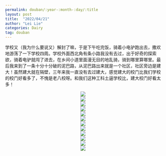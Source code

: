 ```yaml
---
permalink: douban/:year-:month-:day/:title
layout: post
title:  "2022/04/21"
author: "Lei Lie"
categories: Dairy
tag: douban
---
```


学校又（我为什么要说又）解封了嘛，于是下午吃完饭，骑着小电驴跑出去，撒欢地游荡了一下学校四周。学校外面西北角有条小路我没有去过，出于好奇的探索欲，骑着电驴就闯了进去，在乡间小道里面漫无目的地乱骑，骑到哪里算哪里。最后我来到了一条十分十分破的泥巴路，从泥巴路出来就是一个社区，社区旁边是建大！虽然建大就在隔壁，三年来我一直没有去过建大，感觉建大的校门比我们学校的校门好看多了，不愧是老八校呀。和我们这种工科土逼学校比，建大校门好看太多！

<div align=center><img src="../../images/img-2022-04-21/img1.webp"/></div>

<div align=center><img src="../../images/img-2022-04-21/img2.webp"/></div>

<div align=center><img src="../../images/img-2022-04-21/img3.webp"/></div>

<div align=center><img src="../../images/img-2022-04-21/img4.webp"/></div>

<div align=center><img src="../../images/img-2022-04-21/img5.webp"/></div>

<div align=center><img src="../../images/img-2022-04-21/img6.webp"/></div>

<div align=center><img src="../../images/img-2022-04-21/img7.webp"/></div>

<div align=center><img src="../../images/img-2022-04-21/img8.webp"/></div>

<div align=center><img src="../../images/img-2022-04-21/img9.webp"/></div>

<div align=center><img src="../../images/img-2022-04-21/img10.webp"/></div>

<div align=center><img src="../../images/img-2022-04-21/img11.webp"/></div>

<div align=center><img src="../../images/img-2022-04-21/img12.webp"/></div>